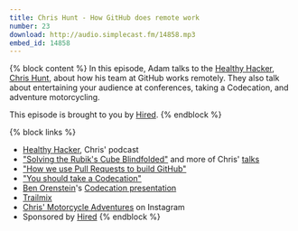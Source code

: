 ```yaml
---
title: Chris Hunt - How GitHub does remote work
number: 23
download: http://audio.simplecast.fm/14858.mp3
embed_id: 14858
---
```


{% block content %}
In this episode, Adam talks to the [Healthy Hacker](http://www.healthyhacker.com/), [Chris Hunt](https://twitter.com/chrishunt), about how his team at GitHub works remotely. They also talk about entertaining your audience at conferences, taking a Codecation, and adventure motorcycling. 

This episode is brought to you by [Hired](http://hired.com/fullstackradio).
{% endblock %}

{% block links %}
- [Healthy Hacker](http://www.healthyhacker.com/), Chris' podcast
- ["Solving the Rubik's Cube Blindfolded"](http://www.chrishunt.co/talks/2014/10/24/solving_the_rubiks_cube_blindfolded.html) and more of Chris' [talks](http://www.chrishunt.co/talks/)
- ["How we use Pull Requests to build GitHub"](https://github.com/blog/1124-how-we-use-pull-requests-to-build-github)
- ["You should take a Codecation"](https://robots.thoughtbot.com/you-should-take-a-codecation)
- [Ben Orenstein](https://twitter.com/r00k)'s [Codecation presentation](https://www.youtube.com/watch?t=108&v=rOE9ydzHQ88)
- [Trailmix](https://www.trailmix.life/landing)
- [Chris' Motorcycle Adventures](https://instagram.com/huntca/) on Instagram
- Sponsored by [Hired](http://hired.com/fullstackradio)
{% endblock %}
